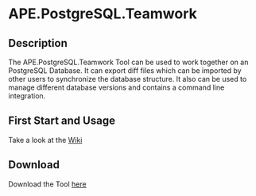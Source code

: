 # APE.PostgreSQL.Teamwork
## Description
The APE.PostgreSQL.Teamwork Tool can be used to work together on an PostgreSQL Database. It can export diff files which can be imported by other users to synchronize the database structure. It also can be used to manage different database versions and contains a command line integration.

## First Start and Usage
Take a look at the [Wiki](https://github.com/DanielBretzigheimer/APE.PostgreSQL.Teamwork/wiki)

## Download
Download the Tool [here](https://drive.google.com/file/d/0B38NBwtZxVHweXIzdTNWWnhaU0E/view)
